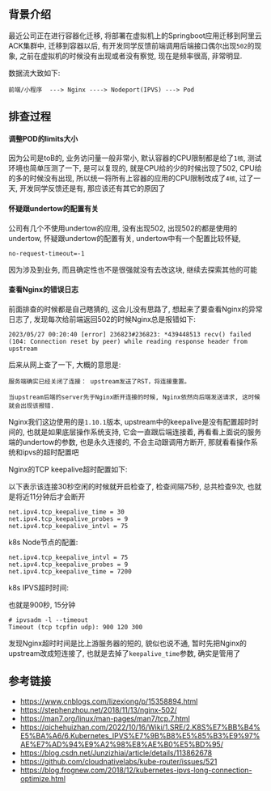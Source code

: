 ## 背景介绍

最近公司正在进行容器化迁移, 将部署在虚拟机上的Springboot应用迁移到阿里云ACK集群中, 迁移到容器以后, 有开发同学反馈前端调用后端接口偶尔出现`502`的现象, 之前在虚拟机的时候没有出现或者没有察觉, 现在是频率很高, 非常明显.

数据流大致如下:

```
前端/小程序  ---> Nginx ----> Nodeport(IPVS) ---> Pod
```



## 排查过程

#### 调整POD的limits大小

因为公司是toB的, 业务访问量一般非常小, 默认容器的CPU限制都是给了`1核`, 测试环境也简单压测了一下, 是可以复现的, 就是CPU给的少的时候出现了502, CPU给的多的时候没有出现, 所以统一将所有上容器的应用的CPU限制改成了`4核`, 过了一天, 开发同学反馈还是有, 那应该还有其它的原因了

#### 怀疑跟undertow的配置有关

公司有几个不使用undertow的应用, 没有出现502, 出现502的都是使用的undertow, 怀疑跟undertow的配置有关, undertow中有一个配置比较怀疑, 

```
no-request-timeout=-1
```

因为涉及到业务, 而且确定性也不是很强就没有去改这块, 继续去探索其他的可能


#### 查看Nginx的错误日志

前面排查的时候都是自己瞎猜的, 这会儿没有思路了, 想起来了要查看Nginx的异常日志了, 发现每次给前端返回502的时候Nginx总是报错如下:

```
2023/05/27 00:20:40 [error] 236823#236823: *439448513 recv() failed (104: Connection reset by peer) while reading response header from upstream
```

后来从网上查了一下, 大概的意思是:

```
服务端确实已经关闭了连接： upstream发送了RST，将连接重置。

当upstream后端的server先于Nginx断开连接的时候, Nginx依然向后端发送请求, 这时候就会出现该报错.
```

Nginx我们这边使用的是`1.10.1`版本, upstream中的keepalive是没有配置超时时间的, 也就是如果底层操作系统支持, 它会一直跟后端连接着, 再看看上面说的服务端的undertow的参数, 也是永久连接的, 不会主动跟调用方断开,  那就看看操作系统和ipvs的超时配置吧

Nginx的TCP keepalive超时配置如下:


以下表示该连接30秒空闲的时候就开启检查了, 检查间隔75秒, 总共检查9次, 也就是将近11分钟后才会断开

```
net.ipv4.tcp_keepalive_time = 30
net.ipv4.tcp_keepalive_probes = 9
net.ipv4.tcp_keepalive_intvl = 75
```


k8s Node节点的配置:

```
net.ipv4.tcp_keepalive_intvl = 75
net.ipv4.tcp_keepalive_probes = 9
net.ipv4.tcp_keepalive_time = 7200
```

k8s IPVS超时时间:

也就是900秒, 15分钟

```
# ipvsadm -l --timeout
Timeout (tcp tcpfin udp): 900 120 300
```

发现Nginx超时时间是比上游服务器的短的, 貌似也说不通, 暂时先把Nginx的upstream改成短连接了, 也就是去掉了`keepalive_time`参数, 确实是管用了


## 参考链接

* https://www.cnblogs.com/lizexiong/p/15358894.html
* https://stephenzhou.net/2018/11/13/nginx-502/
* https://man7.org/linux/man-pages/man7/tcp.7.html
* https://qichehuizhan.com/2022/10/16/Wiki/1.SRE/2.K8S%E7%BB%B4%E5%BA%A6/6.Kubernetes_IPVS%E7%9B%B8%E5%85%B3%E9%97%AE%E7%AD%94%E9%A2%98%E8%AE%B0%E5%BD%95/
* https://blog.csdn.net/Junzizhiai/article/details/113862678
* https://github.com/cloudnativelabs/kube-router/issues/521
* https://blog.frognew.com/2018/12/kubernetes-ipvs-long-connection-optimize.html


